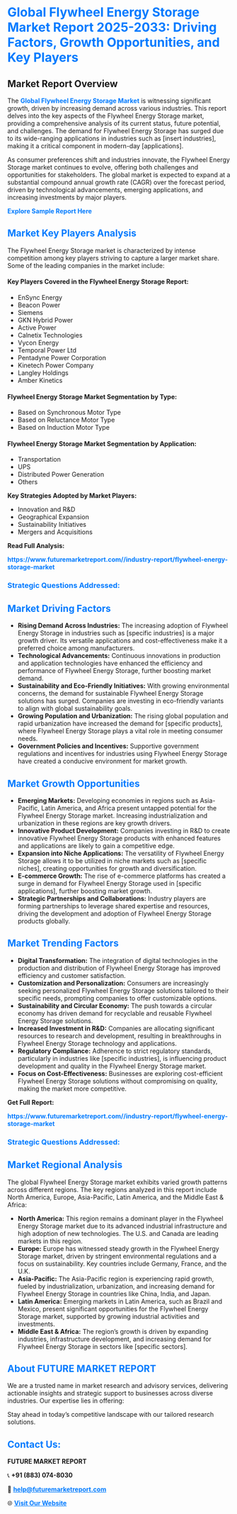 <h1 style="color: #007BFF;">Global Flywheel Energy Storage Market Report 2025-2033: Driving Factors, Growth Opportunities, and Key Players</h1>

<section id="overview">
<h2>Market Report Overview</h2>
<p>The <a href="https://www.futuremarketreport.com//industry-report/flywheel-energy-storage-market" style="color: #007BFF; text-decoration: none;"><strong>Global Flywheel Energy Storage Market</strong></a> is witnessing significant growth, driven by increasing demand across various industries. This report delves into the key aspects of the Flywheel Energy Storage market, providing a comprehensive analysis of its current status, future potential, and challenges. The demand for Flywheel Energy Storage has surged due to its wide-ranging applications in industries such as [insert industries], making it a critical component in modern-day [applications].</p>
<p>As consumer preferences shift and industries innovate, the Flywheel Energy Storage market continues to evolve, offering both challenges and opportunities for stakeholders. The global market is expected to expand at a substantial compound annual growth rate (CAGR) over the forecast period, driven by technological advancements, emerging applications, and increasing investments by major players.</p>
</section>

<section id="overview">
<p><a href="https://www.futuremarketreport.com//request-sample/reportId=51517" style="color: #007BFF; text-decoration: none;"><strong>Explore Sample Report Here</strong></a></p>
</section>

<section id="key-players">
<h2 style="color: #007BFF;">Market Key Players Analysis</h2>
<p>The Flywheel Energy Storage market is characterized by intense competition among key players striving to capture a larger market share. Some of the leading companies in the market include:</p>
<h4>Key Players Covered in the Flywheel Energy Storage Report:</h4>
<ul><li>EnSync Energy</li><li>Beacon Power</li><li>Siemens</li><li>GKN Hybrid Power</li><li>Active Power</li><li>Calnetix Technologies</li><li>Vycon Energy</li><li>Temporal Power Ltd</li><li>Pentadyne Power Corporation</li><li>Kinetech Power Company</li><li>Langley Holdings</li><li>Amber Kinetics</li></ul>
<h4>Flywheel Energy Storage Market Segmentation by Type:</h4>
<ul><li>Based on Synchronous Motor Type</li><li>Based on Reluctance Motor Type</li><li>Based on Induction Motor Type</li></ul>

<h4>Flywheel Energy Storage Market Segmentation by Application:</h4>
<ul><li>Transportation</li><li>UPS</li><li>Distributed Power Generation</li><li>Others</li></ul>
<p><strong>Key Strategies Adopted by Market Players:</strong></p>
<ul>
<li>Innovation and R&D</li>
<li>Geographical Expansion</li>
<li>Sustainability Initiatives</li>
<li>Mergers and Acquisitions</li>
</ul>
</section>

<section>
<p><strong>Read Full Analysis: </strong></p><a href="https://www.futuremarketreport.com//industry-report/flywheel-energy-storage-market" style="color: #007BFF; text-decoration: none;"><strong>https://www.futuremarketreport.com//industry-report/flywheel-energy-storage-market</strong></a>
<h3 style="color: #007BFF;">Strategic Questions Addressed:</h3>
</section>

<section id="driving-factors">
<h2 style="color: #007BFF;">Market Driving Factors</h2>
<ul>
<li><strong>Rising Demand Across Industries:</strong> The increasing adoption of Flywheel Energy Storage in industries such as [specific industries] is a major growth driver. Its versatile applications and cost-effectiveness make it a preferred choice among manufacturers.</li>
<li><strong>Technological Advancements:</strong> Continuous innovations in production and application technologies have enhanced the efficiency and performance of Flywheel Energy Storage, further boosting market demand.</li>
<li><strong>Sustainability and Eco-Friendly Initiatives:</strong> With growing environmental concerns, the demand for sustainable Flywheel Energy Storage solutions has surged. Companies are investing in eco-friendly variants to align with global sustainability goals.</li>
<li><strong>Growing Population and Urbanization:</strong> The rising global population and rapid urbanization have increased the demand for [specific products], where Flywheel Energy Storage plays a vital role in meeting consumer needs.</li>
<li><strong>Government Policies and Incentives:</strong> Supportive government regulations and incentives for industries using Flywheel Energy Storage have created a conducive environment for market growth.</li>
</ul>
</section>

<section id="growth-opportunities">
<h2 style="color: #007BFF;">Market Growth Opportunities</h2>
<ul>
<li><strong>Emerging Markets:</strong> Developing economies in regions such as Asia-Pacific, Latin America, and Africa present untapped potential for the Flywheel Energy Storage market. Increasing industrialization and urbanization in these regions are key growth drivers.</li>
<li><strong>Innovative Product Development:</strong> Companies investing in R&D to create innovative Flywheel Energy Storage products with enhanced features and applications are likely to gain a competitive edge.</li>
<li><strong>Expansion into Niche Applications:</strong> The versatility of Flywheel Energy Storage allows it to be utilized in niche markets such as [specific niches], creating opportunities for growth and diversification.</li>
<li><strong>E-commerce Growth:</strong> The rise of e-commerce platforms has created a surge in demand for Flywheel Energy Storage used in [specific applications], further boosting market growth.</li>
<li><strong>Strategic Partnerships and Collaborations:</strong> Industry players are forming partnerships to leverage shared expertise and resources, driving the development and adoption of Flywheel Energy Storage products globally.</li>
</ul>
</section>

<section id="trending-factors">
<h2 style="color: #007BFF;">Market Trending Factors</h2>
<ul>
<li><strong>Digital Transformation:</strong> The integration of digital technologies in the production and distribution of Flywheel Energy Storage has improved efficiency and customer satisfaction.</li>
<li><strong>Customization and Personalization:</strong> Consumers are increasingly seeking personalized Flywheel Energy Storage solutions tailored to their specific needs, prompting companies to offer customizable options.</li>
<li><strong>Sustainability and Circular Economy:</strong> The push towards a circular economy has driven demand for recyclable and reusable Flywheel Energy Storage solutions.</li>
<li><strong>Increased Investment in R&D:</strong> Companies are allocating significant resources to research and development, resulting in breakthroughs in Flywheel Energy Storage technology and applications.</li>
<li><strong>Regulatory Compliance:</strong> Adherence to strict regulatory standards, particularly in industries like [specific industries], is influencing product development and quality in the Flywheel Energy Storage market.</li>
<li><strong>Focus on Cost-Effectiveness:</strong> Businesses are exploring cost-efficient Flywheel Energy Storage solutions without compromising on quality, making the market more competitive.</li>
</ul>
</section>

<section>
<p><strong>Get Full Report: </strong></p><a href="https://www.futuremarketreport.com//industry-report/flywheel-energy-storage-market" style="color: #007BFF; text-decoration: none;"><strong>https://www.futuremarketreport.com//industry-report/flywheel-energy-storage-market</strong></a>
<h3 style="color: #007BFF;">Strategic Questions Addressed:</h3>
</section>


<section id="regional-analysis">
<h2 style="color: #007BFF;">Market Regional Analysis</h2>
<p>The global Flywheel Energy Storage market exhibits varied growth patterns across different regions. The key regions analyzed in this report include North America, Europe, Asia-Pacific, Latin America, and the Middle East & Africa:</p>
<ul>
<li><strong>North America:</strong> This region remains a dominant player in the Flywheel Energy Storage market due to its advanced industrial infrastructure and high adoption of new technologies. The U.S. and Canada are leading markets in this region.</li>
<li><strong>Europe:</strong> Europe has witnessed steady growth in the Flywheel Energy Storage market, driven by stringent environmental regulations and a focus on sustainability. Key countries include Germany, France, and the U.K.</li>
<li><strong>Asia-Pacific:</strong> The Asia-Pacific region is experiencing rapid growth, fueled by industrialization, urbanization, and increasing demand for Flywheel Energy Storage in countries like China, India, and Japan.</li>
<li><strong>Latin America:</strong> Emerging markets in Latin America, such as Brazil and Mexico, present significant opportunities for the Flywheel Energy Storage market, supported by growing industrial activities and investments.</li>
<li><strong>Middle East & Africa:</strong> The region’s growth is driven by expanding industries, infrastructure development, and increasing demand for Flywheel Energy Storage in sectors like [specific sectors].</li>
</ul>
</section>

<footer>
<h2 style="color: #007BFF;">About FUTURE MARKET REPORT</h2>
<p>We are a trusted name in market research and advisory services, delivering actionable insights and strategic support to businesses across diverse industries. Our expertise lies in offering:</p>

<p>Stay ahead in today’s competitive landscape with our tailored research solutions.</p>

<h2 style="color: #007BFF;">Contact Us:</h2>
<p><strong>FUTURE MARKET REPORT</strong></p>
<p>📞 <strong>+91 (883) 074-8030</strong></p>
<p>📧 <strong><a href="mailto:help@futuremarketreport.com" style="color: #007BFF;">help@futuremarketreport.com</a></strong></p>
<p>🌐 <strong><a href="https://www.futuremarketreport.com/" style="color: #007BFF;">Visit Our Website</a></strong></p>
</footer>